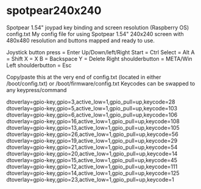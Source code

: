 # spotpear240x240
Spotpear 1.54" joypad key binding and screen resolution (Raspberry OS) config.txt
My config file for using Spotpear 1.54" 240x240 screen with 480x480 resolution and buttons mapped and ready to use.


Joystick button press = Enter
Up/Down/left/Right
Start = Ctrl
Select = Alt
A = Shift
X = X
B = Backspace
Y = Delete
Right shoulderbutton = META/Win
Left shoulderbutton = Esc


Copy/paste this at the very end of config.txt (located in either /boot/config.txt) or /boot/firmware/config.txt
Keycodes can be swapped to any keypress/command

dtoverlay=gpio-key,gpio=3,active_low=1,gpio_pull=up,keycode=28
dtoverlay=gpio-key,gpio=5,active_low=1,gpio_pull=up,keycode=103
dtoverlay=gpio-key,gpio=6,active_low=1,gpio_pull=up,keycode=106
dtoverlay=gpio-key,gpio=16,active_low=1,gpio_pull=up,keycode=108
dtoverlay=gpio-key,gpio=13,active_low=1,gpio_pull=up,keycode=105
dtoverlay=gpio-key,gpio=26,active_low=1,gpio_pull=up,keycode=56
dtoverlay=gpio-key,gpio=19,active_low=1,gpio_pull=up,keycode=29
dtoverlay=gpio-key,gpio=21,active_low=1,gpio_pull=up,keycode=54
dtoverlay=gpio-key,gpio=20,active_low=1,gpio_pull=up,keycode=14
dtoverlay=gpio-key,gpio=15,active_low=1,gpio_pull=up,keycode=45
dtoverlay=gpio-key,gpio=12,active_low=1,gpio_pull=up,keycode=111
dtoverlay=gpio-key,gpio=14,active_low=1,gpio_pull=up,keycode=125
dtoverlay=gpio-key,gpio=23,active_low=1,gpio_pull=up,keycode=1
